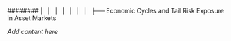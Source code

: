 ######## |   |   |   |   |   |   |   ├── Economic Cycles and Tail Risk Exposure in Asset Markets

*Add content here*